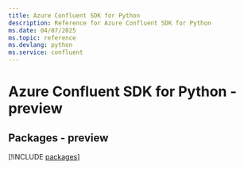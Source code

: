 ```yaml
---
title: Azure Confluent SDK for Python
description: Reference for Azure Confluent SDK for Python
ms.date: 04/07/2025
ms.topic: reference
ms.devlang: python
ms.service: confluent
---
```

# Azure Confluent SDK for Python - preview
## Packages - preview
[!INCLUDE [packages](confluent-index.md)]